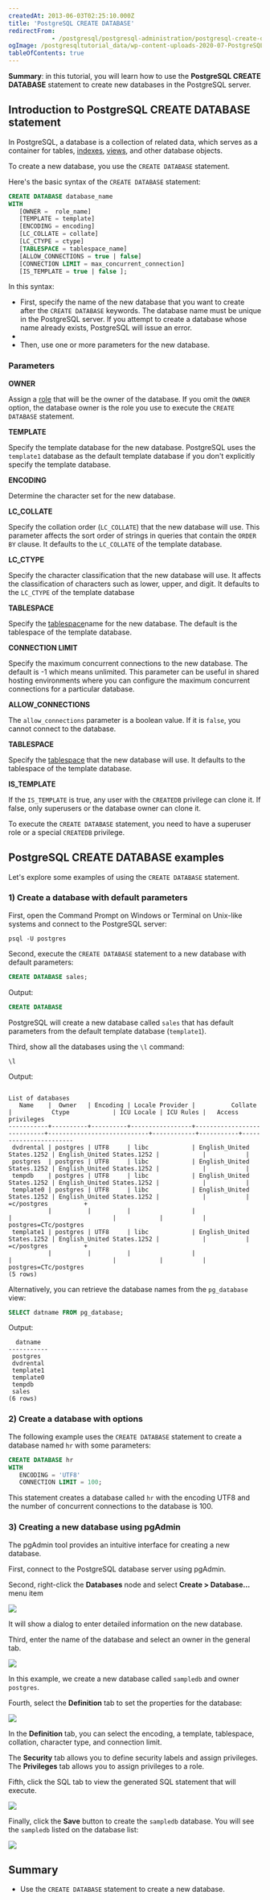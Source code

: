 ```yaml
---
createdAt: 2013-06-03T02:25:10.000Z
title: 'PostgreSQL CREATE DATABASE'
redirectFrom: 
            - /postgresql/postgresql-administration/postgresql-create-database
ogImage: /postgresqltutorial_data/wp-content-uploads-2020-07-PostgreSQL-Create-Database-pgAdmin-Step-1.png
tableOfContents: true
---
```



**Summary**: in this tutorial, you will learn how to use the **PostgreSQL CREATE DATABASE** statement to create new databases in the PostgreSQL server.

## Introduction to PostgreSQL CREATE DATABASE statement

In PostgreSQL, a database is a collection of related data, which serves as a container for tables, [indexes](/postgresql/postgresql-indexes/postgresql-index-types), [views](/postgresql/postgresql-views), and other database objects.

To create a new database, you use the `CREATE DATABASE` statement.

Here's the basic syntax of the `CREATE DATABASE` statement:

```sql
CREATE DATABASE database_name
WITH
   [OWNER =  role_name]
   [TEMPLATE = template]
   [ENCODING = encoding]
   [LC_COLLATE = collate]
   [LC_CTYPE = ctype]
   [TABLESPACE = tablespace_name]
   [ALLOW_CONNECTIONS = true | false]
   [CONNECTION LIMIT = max_concurrent_connection]
   [IS_TEMPLATE = true | false ];
```

In this syntax:

- First, specify the name of the new database that you want to create after the `CREATE DATABASE` keywords. The database name must be unique in the PostgreSQL server. If you attempt to create a database whose name already exists, PostgreSQL will issue an error.
-
- Then, use one or more parameters for the new database.

### Parameters

**OWNER**

Assign a [role](/postgresql/postgresql-administration/postgresql-roles) that will be the owner of the database. If you omit the `OWNER` option, the database owner is the role you use to execute the `CREATE DATABASE` statement.

**TEMPLATE**

Specify the template database for the new database. PostgreSQL uses the `template1` database as the default template database if you don't explicitly specify the template database.

**ENCODING**

Determine the character set for the new database.

**LC_COLLATE**

Specify the collation order (`LC_COLLATE`) that the new database will use. This parameter affects the sort order of strings in queries that contain the `ORDER BY` clause. It defaults to the `LC_COLLATE` of the template database.

**LC_CTYPE**

Specify the character classification that the new database will use. It affects the classification of characters such as lower, upper, and digit. It defaults to the `LC_CTYPE` of the template database

**TABLESPACE**

Specify the [tablespace](/postgresql/postgresql-administration/postgresql-create-tablespace)name for the new database. The default is the tablespace of the template database.

**CONNECTION LIMIT**

Specify the maximum concurrent connections to the new database. The default is -1 which means unlimited. This parameter can be useful in shared hosting environments where you can configure the maximum concurrent connections for a particular database.

**ALLOW_CONNECTIONS**

The `allow_connections` parameter is a boolean value. If it is `false`, you cannot connect to the database.

**TABLESPACE**

Specify the [tablespace](/postgresql/postgresql-administration/postgresql-create-tablespace) that the new database will use. It defaults to the tablespace of the template database.

**IS_TEMPLATE**

If the `IS_TEMPLATE` is true, any user with the `CREATEDB` privilege can clone it. If false, only superusers or the database owner can clone it.

To execute the `CREATE DATABASE` statement, you need to have a superuser role or a special `CREATEDB` privilege.

## PostgreSQL CREATE DATABASE examples

Let's explore some examples of using the `CREATE DATABASE` statement.

### 1) Create a database with default parameters

First, open the Command Prompt on Windows or Terminal on Unix-like systems and connect to the PostgreSQL server:

```
psql -U postgres
```

Second, execute the `CREATE DATABASE` statement to a new database with default parameters:

```sql
CREATE DATABASE sales;
```

Output:

```sql
CREATE DATABASE
```

PostgreSQL will create a new database called `sales` that has default parameters from the default template database (`template1`).

Third, show all the databases using the `\l` command:

```
\l
```

Output:

```
                                                                      List of databases
   Name    |  Owner   | Encoding | Locale Provider |          Collate           |           Ctype            | ICU Locale | ICU Rules |   Access privileges
-----------+----------+----------+-----------------+----------------------------+----------------------------+------------+-----------+-----------------------
 dvdrental | postgres | UTF8     | libc            | English_United States.1252 | English_United States.1252 |            |           |
 postgres  | postgres | UTF8     | libc            | English_United States.1252 | English_United States.1252 |            |           |
 tempdb    | postgres | UTF8     | libc            | English_United States.1252 | English_United States.1252 |            |           |
 template0 | postgres | UTF8     | libc            | English_United States.1252 | English_United States.1252 |            |           | =c/postgres          +
           |          |          |                 |                            |                            |            |           | postgres=CTc/postgres
 template1 | postgres | UTF8     | libc            | English_United States.1252 | English_United States.1252 |            |           | =c/postgres          +
           |          |          |                 |                            |                            |            |           | postgres=CTc/postgres
(5 rows)
```

Alternatively, you can retrieve the database names from the `pg_database` view:

```sql
SELECT datname FROM pg_database;
```

Output:

```
  datname
-----------
 postgres
 dvdrental
 template1
 template0
 tempdb
 sales
(6 rows)
```

### 2) Create a database with options

The following example uses the `CREATE DATABASE` statement to create a database named `hr` with some parameters:

```sql
CREATE DATABASE hr
WITH
   ENCODING = 'UTF8'
   CONNECTION LIMIT = 100;
```

This statement creates a database called `hr` with the encoding UTF8 and the number of concurrent connections to the database is 100.

### 3) Creating a new database using pgAdmin

The pgAdmin tool provides an intuitive interface for creating a new database.

First, connect to the PostgreSQL database server using pgAdmin.

Second, right-click the **Databases** node and select **Create > Database...** menu item

![](/postgresqltutorial_data/wp-content-uploads-2020-07-PostgreSQL-Create-Database-pgAdmin-Step-1.png)

It will show a dialog to enter detailed information on the new database.

Third, enter the name of the database and select an owner in the general tab.

![](/postgresqltutorial_data/wp-content-uploads-2020-07-PostgreSQL-Create-Database-pgAdmin-Step-2.png)

In this example, we create a new database called `sampledb` and owner `postgres`.

Fourth, select the **Definition** tab to set the properties for the database:

![](/postgresqltutorial_data/wp-content-uploads-2020-07-PostgreSQL-Create-Database-pgAdmin-Step-3.png)

In the **Definition** tab, you can select the encoding, a template, tablespace, collation, character type, and connection limit.

The **Security** tab allows you to define security labels and assign privileges. The **Privileges** tab allows you to assign privileges to a role.

Fifth, click the SQL tab to view the generated SQL statement that will execute.

![](/postgresqltutorial_data/wp-content-uploads-2020-07-PostgreSQL-Create-Database-pgAdmin-Step-4.png)

Finally, click the **Save** button to create the `sampledb` database. You will see the `sampledb` listed on the database list:

![](/postgresqltutorial_data/wp-content-uploads-2020-07-PostgreSQL-Create-Database-pgAdmin-Step-5.png)

## Summary

- Use the `CREATE DATABASE` statement to create a new database.
